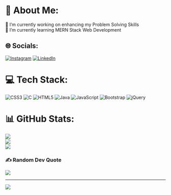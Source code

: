 # 💫 About Me:
🔭 I’m currently working on enhancing my Problem Solving Skills<br>🌱 I’m currently learning MERN Stack Web Development


## 🌐 Socials:
[![Instagram](https://img.shields.io/badge/Instagram-%23E4405F.svg?logo=Instagram&logoColor=white)](https://instagram.com/khannamanas04) [![LinkedIn](https://img.shields.io/badge/LinkedIn-%230077B5.svg?logo=linkedin&logoColor=white)](https://linkedin.com/in//manas-khanna-b11523228/) 

# 💻 Tech Stack:
![CSS3](https://img.shields.io/badge/css3-%231572B6.svg?style=for-the-badge&logo=css3&logoColor=white) ![C](https://img.shields.io/badge/c-%2300599C.svg?style=for-the-badge&logo=c&logoColor=white) ![HTML5](https://img.shields.io/badge/html5-%23E34F26.svg?style=for-the-badge&logo=html5&logoColor=white) ![Java](https://img.shields.io/badge/java-%23ED8B00.svg?style=for-the-badge&logo=java&logoColor=white) ![JavaScript](https://img.shields.io/badge/javascript-%23323330.svg?style=for-the-badge&logo=javascript&logoColor=%23F7DF1E) ![Bootstrap](https://img.shields.io/badge/bootstrap-%23563D7C.svg?style=for-the-badge&logo=bootstrap&logoColor=white) ![jQuery](https://img.shields.io/badge/jquery-%230769AD.svg?style=for-the-badge&logo=jquery&logoColor=white)
# 📊 GitHub Stats:
![](https://github-readme-stats.vercel.app/api?username=khannamanas04&theme=dark&hide_border=true&include_all_commits=true&count_private=false)<br/>
![](https://github-readme-streak-stats.herokuapp.com/?user=khannamanas04&theme=dark&hide_border=true)<br/>
![](https://github-readme-stats.vercel.app/api/top-langs/?username=khannamanas04&theme=dark&hide_border=true&include_all_commits=true&count_private=false&layout=compact)

### ✍️ Random Dev Quote
![](https://quotes-github-readme.vercel.app/api?type=vetical&theme=dark)

---
[![](https://visitcount.itsvg.in/api?id=khannamanas04&icon=2&color=12)](https://visitcount.itsvg.in)
